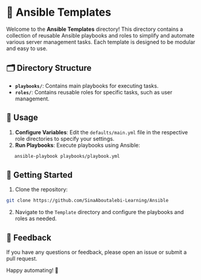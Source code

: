 # 📂 Ansible Templates

Welcome to the **Ansible Templates** directory! This directory contains a collection of reusable Ansible playbooks and roles to simplify and automate various server management tasks. Each template is designed to be modular and easy to use.

## 🗂 Directory Structure

- **`playbooks/`**: Contains main playbooks for executing tasks.
- **`roles/`**: Contains reusable roles for specific tasks, such as user management.

## 📖 Usage

1. **Configure Variables**: Edit the `defaults/main.yml` file in the respective role directories to specify your settings.
2. **Run Playbooks**: Execute playbooks using Ansible:

```bash
   ansible-playbook playbooks/playbook.yml
```

## 🚀 Getting Started

1. Clone the repository:

```bash
git clone https://github.com/SinaAboutalebi-Learning/Ansible
```

2. Navigate to the `Template` directory and configure the playbooks and roles as needed.

## 💬 Feedback

If you have any questions or feedback, please open an issue or submit a pull request.

Happy automating! 🎉
